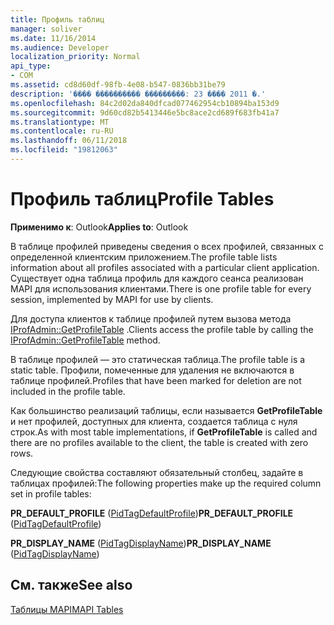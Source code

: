```yaml
---
title: Профиль таблиц
manager: soliver
ms.date: 11/16/2014
ms.audience: Developer
localization_priority: Normal
api_type:
- COM
ms.assetid: cd8d60df-98fb-4e08-b547-0836bb31be79
description: '���� ���������� ���������: 23 ���� 2011 �.'
ms.openlocfilehash: 84c2d02da840dfcad077462954cb10894ba153d9
ms.sourcegitcommit: 9d60cd82b5413446e5bc8ace2cd689f683fb41a7
ms.translationtype: MT
ms.contentlocale: ru-RU
ms.lasthandoff: 06/11/2018
ms.locfileid: "19812063"
---
```

# <a name="profile-tables"></a><span data-ttu-id="a0420-103">Профиль таблиц</span><span class="sxs-lookup"><span data-stu-id="a0420-103">Profile Tables</span></span>

  
  
<span data-ttu-id="a0420-104">**Применимо к**: Outlook</span><span class="sxs-lookup"><span data-stu-id="a0420-104">**Applies to**: Outlook</span></span> 
  
<span data-ttu-id="a0420-105">В таблице профилей приведены сведения о всех профилей, связанных с определенной клиентским приложением.</span><span class="sxs-lookup"><span data-stu-id="a0420-105">The profile table lists information about all profiles associated with a particular client application.</span></span> <span data-ttu-id="a0420-106">Существует одна таблица профиль для каждого сеанса реализован MAPI для использования клиентами.</span><span class="sxs-lookup"><span data-stu-id="a0420-106">There is one profile table for every session, implemented by MAPI for use by clients.</span></span> 
  
<span data-ttu-id="a0420-107">Для доступа клиентов к таблице профилей путем вызова метода [IProfAdmin::GetProfileTable](iprofadmin-getprofiletable.md) .</span><span class="sxs-lookup"><span data-stu-id="a0420-107">Clients access the profile table by calling the [IProfAdmin::GetProfileTable](iprofadmin-getprofiletable.md) method.</span></span> 
  
<span data-ttu-id="a0420-108">В таблице профилей — это статическая таблица.</span><span class="sxs-lookup"><span data-stu-id="a0420-108">The profile table is a static table.</span></span> <span data-ttu-id="a0420-109">Профили, помеченные для удаления не включаются в таблице профилей.</span><span class="sxs-lookup"><span data-stu-id="a0420-109">Profiles that have been marked for deletion are not included in the profile table.</span></span>
  
<span data-ttu-id="a0420-110">Как большинство реализаций таблицы, если называется **GetProfileTable** и нет профилей, доступных для клиента, создается таблица с нуля строк.</span><span class="sxs-lookup"><span data-stu-id="a0420-110">As with most table implementations, if **GetProfileTable** is called and there are no profiles available to the client, the table is created with zero rows.</span></span> 
  
<span data-ttu-id="a0420-111">Следующие свойства составляют обязательный столбец, задайте в таблицах профилей:</span><span class="sxs-lookup"><span data-stu-id="a0420-111">The following properties make up the required column set in profile tables:</span></span>
  
 <span data-ttu-id="a0420-112">**PR_DEFAULT_PROFILE** ([PidTagDefaultProfile](pidtagdefaultprofile-canonical-property.md))</span><span class="sxs-lookup"><span data-stu-id="a0420-112">**PR_DEFAULT_PROFILE** ([PidTagDefaultProfile](pidtagdefaultprofile-canonical-property.md))</span></span> 
  
 <span data-ttu-id="a0420-113">**PR_DISPLAY_NAME** ([PidTagDisplayName](pidtagdisplayname-canonical-property.md))</span><span class="sxs-lookup"><span data-stu-id="a0420-113">**PR_DISPLAY_NAME** ([PidTagDisplayName](pidtagdisplayname-canonical-property.md))</span></span> 
  
## <a name="see-also"></a><span data-ttu-id="a0420-114">См. также</span><span class="sxs-lookup"><span data-stu-id="a0420-114">See also</span></span>



[<span data-ttu-id="a0420-115">Таблицы MAPI</span><span class="sxs-lookup"><span data-stu-id="a0420-115">MAPI Tables</span></span>](mapi-tables.md)

